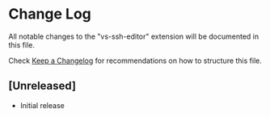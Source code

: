 # Change Log
All notable changes to the "vs-ssh-editor" extension will be documented in this file.

Check [Keep a Changelog](http://keepachangelog.com/) for recommendations on how to structure this file.

## [Unreleased]
- Initial release